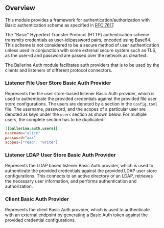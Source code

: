 ## Overview

This module provides a framework for authentication/authorization with Basic authentication scheme as specified in [RFC 7617](https://datatracker.ietf.org/doc/html/rfc7617).

The "Basic" Hypertext Transfer Protocol (HTTP) authentication scheme transmits credentials as user-id/password pairs, encoded using Base64. This scheme is not considered to be a secure method of user authentication unless used in conjunction with some external secure system such as TLS, as the user-id and password are passed over the network as cleartext.

The Ballerina Auth module facilitates auth providers that is to be used by the clients and listeners of different protocol connectors.

### Listener File User Store Basic Auth Provider

Represents the file user store-based listener Basic Auth provider, which is used to authenticate the provided credentials against the provided file user store configurations. The users are denoted by a section in the `Config.toml` file. The username, password, and the scopes of a particular user are denoted as keys under the `users` section as shown below. For multiple users, the complete section has to be duplicated.

```toml
[[ballerina.auth.users]]
username="alice"
password="xxx"
scopes=["read", "write"]
```

### Listener LDAP User Store Basic Auth Provider

Represents the LDAP based listener Basic Auth provider, which is used to authenticate the provided credentials against the provided LDAP user store configurations. This connects to an active directory or an LDAP, retrieves the necessary user information, and performs authentication and authorization.

### Client Basic Auth Provider

Represents the client Basic Auth provider, which is used to authenticate with an external endpoint by generating a Basic Auth token against the provided credential configurations.
